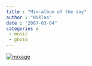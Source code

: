 ```yaml
---
title : "Mix-album of the day"
author : "Niklas"
date : "2007-03-04"
categories : 
 - music
 - photo
---
```


[![mixage](http://farm1.static.flickr.com/124/409800452_9e133fbd4a.jpg)](http://flickr.com/photos/pivic/409800452)
